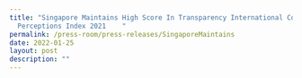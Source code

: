 ```yaml
---
title: "Singapore Maintains High Score In Transparency International Corruption
  Perceptions Index 2021    "
permalink: /press-room/press-releases/SingaporeMaintains
date: 2022-01-25
layout: post
description: ""
---
```

